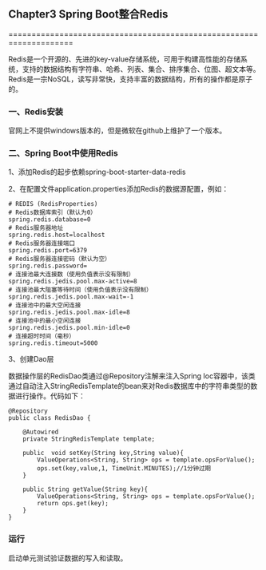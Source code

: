 ## Chapter3 Spring Boot整合Redis
====================================================================

Redis是一个开源的、先进的key-value存储系统，可用于构建高性能的存储系统，支持的数据结构有字符串、哈希、列表、集合、排序集合、位图、超文本等。Redis是一宗NoSQL，读写非常快，支持丰富的数据结构，所有的操作都是原子的。

### 一、Redis安装
官网上不提供windows版本的，但是微软在github上维护了一个版本。

### 二、Spring Boot中使用Redis
1、添加Redis的起步依赖spring-boot-starter-data-redis

2、在配置文件application.properties添加Redis的数据源配置，例如：
```
# REDIS (RedisProperties)
# Redis数据库索引（默认为0）
spring.redis.database=0
# Redis服务器地址
spring.redis.host=localhost
# Redis服务器连接端口
spring.redis.port=6379
# Redis服务器连接密码（默认为空）
spring.redis.password=
# 连接池最大连接数（使用负值表示没有限制）
spring.redis.jedis.pool.max-active=8
# 连接池最大阻塞等待时间（使用负值表示没有限制）
spring.redis.jedis.pool.max-wait=-1
# 连接池中的最大空闲连接
spring.redis.jedis.pool.max-idle=8
# 连接池中的最小空闲连接
spring.redis.jedis.pool.min-idle=0
# 连接超时时间（毫秒）
spring.redis.timeout=5000
```
3、创建Dao层

数据操作层的RedisDao类通过@Repository注解来注入Spring Ioc容器中，该类通过自动注入StringRedisTemplate的bean来对Redis数据库中的字符串类型的数据进行操作。代码如下：
```
@Repository
public class RedisDao {

    @Autowired
    private StringRedisTemplate template;

    public  void setKey(String key,String value){
        ValueOperations<String, String> ops = template.opsForValue();
        ops.set(key,value,1, TimeUnit.MINUTES);//1分钟过期
    }

    public String getValue(String key){
        ValueOperations<String, String> ops = template.opsForValue();
        return ops.get(key);
    }
}
```
### 运行
启动单元测试验证数据的写入和读取。   


